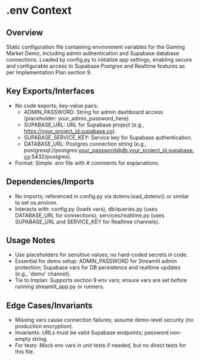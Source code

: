 # .env Context

## Overview
Static configuration file containing environment variables for the Gaming Market Demo, including admin authentication and Supabase database connections. Loaded by config.py to initialize app settings, enabling secure and configurable access to Supabase Postgres and Realtime features as per Implementation Plan section 9.

## Key Exports/Interfaces
- No code exports; key-value pairs:
  - ADMIN_PASSWORD: String for admin dashboard access (placeholder: your_admin_password_here).
  - SUPABASE_URL: URL for Supabase project (e.g., https://your_project_id.supabase.co).
  - SUPABASE_SERVICE_KEY: Service key for Supabase authentication.
  - DATABASE_URL: Postgres connection string (e.g., postgresql://postgres:your_password@db.your_project_id.supabase.co:5432/postgres).
- Format: Simple .env file with # comments for explanations.

## Dependencies/Imports
- No imports; referenced in config.py via dotenv.load_dotenv() or similar to set os.environ.
- Interacts with: config.py (loads vars), db/queries.py (uses DATABASE_URL for connections), services/realtime.py (uses SUPABASE_URL and SERVICE_KEY for Realtime channels).

## Usage Notes
- Use placeholders for sensitive values; no hard-coded secrets in code.
- Essential for demo setup: ADMIN_PASSWORD for Streamlit admin protection; Supabase vars for DB persistence and realtime updates (e.g., 'demo' channel).
- Tie to Implan: Supports section 9 env vars; ensure vars are set before running streamlit_app.py or runners.

## Edge Cases/Invariants
- Missing vars cause connection failures; assume demo-level security (no production encryption).
- Invariants: URLs must be valid Supabase endpoints; password non-empty string.
- For tests: Mock env vars in unit tests if needed, but no direct tests for this file.